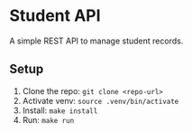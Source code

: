 # Student API
A simple REST API to manage student records.

## Setup
1. Clone the repo: `git clone <repo-url>`
2. Activate venv: `source .venv/bin/activate`
3. Install: `make install`
4. Run: `make run`